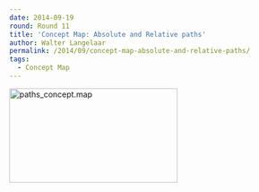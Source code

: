 ```yaml
---
date: 2014-09-19
round: Round 11
title: 'Concept Map: Absolute and Relative paths'
author: Walter Langelaar
permalink: /2014/09/concept-map-absolute-and-relative-paths/
tags:
  - Concept Map
---
```

[<img class="alignnone size-medium wp-image-8893" alt="paths_concept.map" src="http://files.software-carpentry.org/training-course/2014/09/paths_concept.map_-300x168.png" width="300" height="168" />][1]

 [1]: http://files.software-carpentry.org/training-course/2014/09/paths_concept.map_.png
